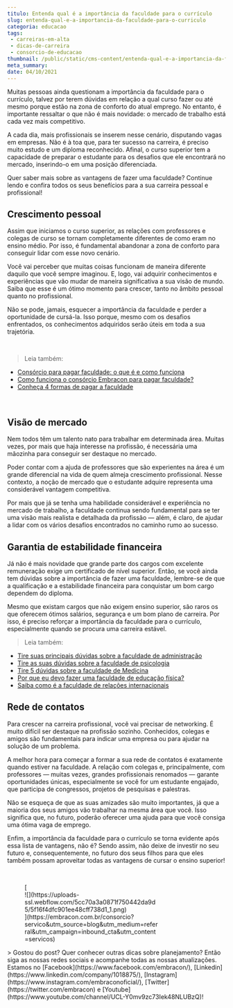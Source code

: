 ```yaml
---
titulo: Entenda qual é a importância da faculdade para o currículo
slug: entenda-qual-e-a-importancia-da-faculdade-para-o-curriculo
categoria: educacao
tags:
 - carreiras-em-alta
 - dicas-de-carreira
 - consorcio-de-educacao
thumbnail: /public/static/cms-content/entenda-qual-e-a-importancia-da-faculdade-para-o-curriculo.jpeg
meta_summary: 
date: 04/10/2021
---
```

Muitas pessoas ainda questionam a importância da faculdade para o currículo, talvez por terem dúvidas em relação a qual curso fazer ou até mesmo porque estão na zona de conforto do atual emprego. No entanto, é importante ressaltar o que não é mais novidade: o mercado de trabalho está cada vez mais competitivo.

A cada dia, mais profissionais se inserem nesse cenário, disputando vagas em empresas. Não é à toa que, para ter sucesso na carreira, é preciso muito estudo e um diploma reconhecido. Afinal, o curso superior tem a capacidade de preparar o estudante para os desafios que ele encontrará no mercado, inserindo-o em uma posição diferenciada.

Quer saber mais sobre as vantagens de fazer uma faculdade? Continue lendo e confira todos os seus benefícios para a sua carreira pessoal e profissional!

Crescimento pessoal
-------------------

Assim que iniciamos o curso superior, as relações com professores e colegas de curso se tornam completamente diferentes de como eram no ensino médio. Por isso, é fundamental abandonar a zona de conforto para conseguir lidar com esse novo cenário.

Você vai perceber que muitas coisas funcionam de maneira diferente daquilo que você sempre imaginou. E, logo, vai adquirir conhecimentos e experiências que vão mudar de maneira significativa a sua visão de mundo. Saiba que esse é um ótimo momento para crescer, tanto no âmbito pessoal quanto no profissional.

Não se pode, jamais, esquecer a importância da faculdade e perder a oportunidade de cursá-la. Isso porque, mesmo com os desafios enfrentados, os conhecimentos adquiridos serão úteis em toda a sua trajetória.

‍

> Leia também:

- [Consórcio para pagar faculdade: o que é e como funciona](https://www.embracon.com.br/blog/consorcio-embracon-para-pagar-faculdade)
- [Como funciona o consórcio Embracon para pagar faculdade?](https://www.embracon.com.br/blog/como-funciona-o-consorcio-embracon-para-pagar-faculdade)
- [Conheça 4 formas de pagar a faculdade](https://www.embracon.com.br/blog/conheca-4-formas-de-pagar-a-faculdade)

‍

Visão de mercado
----------------

Nem todos têm um talento nato para trabalhar em determinada área. Muitas vezes, por mais que haja interesse na profissão, é necessária uma mãozinha para conseguir ser destaque no mercado.

Poder contar com a ajuda de professores que são experientes na área é um grande diferencial na vida de quem almeja crescimento profissional. Nesse contexto, a noção de mercado que o estudante adquire representa uma considerável vantagem competitiva.

Por mais que já se tenha uma habilidade considerável e experiência no mercado de trabalho, a faculdade continua sendo fundamental para se ter uma visão mais realista e detalhada da profissão — além, é claro, de ajudar a lidar com os vários desafios encontrados no caminho rumo ao sucesso.

Garantia de estabilidade financeira
-----------------------------------

Já não é mais novidade que grande parte dos cargos com excelente remuneração exige um certificado de nível superior. Então, se você ainda tem dúvidas sobre a importância de fazer uma faculdade, lembre-se de que a qualificação e a estabilidade financeira para conquistar um bom cargo dependem do diploma.

Mesmo que existam cargos que não exigem ensino superior, são raros os que oferecem ótimos salários, segurança e um bom plano de carreira. Por isso, é preciso reforçar a importância da faculdade para o currículo, especialmente quando se procura uma carreira estável.

> Leia também:

- [Tire suas principais dúvidas sobre a faculdade de administração](https://www.embracon.com.br/blog/tire-suas-principais-duvidas-sobre-a-faculdade-de-administracao)
- [Tire as suas dúvidas sobre a faculdade de psicologia](https://www.embracon.com.br/blog/tire-as-suas-duvidas-sobre-a-faculdade-de-psicologia)
- [Tire 5 dúvidas sobre a faculdade de Medicina](https://www.embracon.com.br/blog/tire-5-duvidas-sobre-a-faculdade-de-medicina)
- [Por que eu devo fazer uma faculdade de educação física?](https://www.embracon.com.br/blog/por-que-eu-devo-fazer-uma-faculdade-de-educacao-fisica)
- [Saiba como é a faculdade de relações internacionais](https://www.embracon.com.br/blog/saiba-como-e-a-faculdade-de-relacoes-internacionais)

Rede de contatos
----------------

Para crescer na carreira profissional, você vai precisar de networking. É muito difícil ser destaque na profissão sozinho. Conhecidos, colegas e amigos são fundamentais para indicar uma empresa ou para ajudar na solução de um problema.

A melhor hora para começar a formar a sua rede de contatos é exatamente quando estiver na faculdade. A relação com colegas e, principalmente, com professores — muitas vezes, grandes profissionais renomados — garante oportunidades únicas, especialmente se você for um estudante engajado, que participa de congressos, projetos de pesquisas e palestras.

Não se esqueça de que as suas amizades são muito importantes, já que a maioria dos seus amigos vão trabalhar na mesma área que você. Isso significa que, no futuro, poderão oferecer uma ajuda para que você consiga uma ótima vaga de emprego.

Enfim, a importância da faculdade para o currículo se torna evidente após essa lista de vantagens, não é? Sendo assim, não deixe de investir no seu futuro e, consequentemente, no futuro dos seus filhos para que eles também possam aproveitar todas as vantagens de cursar o ensino superior!

‍

<figure class="w-richtext-figure-type-image w-richtext-align-center" style="max-width:310px">[<div>![](https://uploads-ssl.webflow.com/5cc70a3a0871f750442da9d5/5f16f4dfc901ee48cff738d1_1.png)</div>](https://embracon.com.br/consorcio?servico&utm_source=blog&utm_medium=referral&utm_campaign=inbound_cta&utm_content=servicos)</figure>> Gostou do post? Quer conhecer outras dicas sobre planejamento? Então siga as nossas redes sociais e acompanhe todas as nossas atualizações. Estamos no [Facebook](https://www.facebook.com/embracon/), [Linkedin](https://www.linkedin.com/company/1018875/), [Instagram](https://www.instagram.com/embraconoficial/), [Twitter](https://twitter.com/embracon) e [Youtube](https://www.youtube.com/channel/UCL-Y0mv9zc73Iek48NLUBzQ)!
